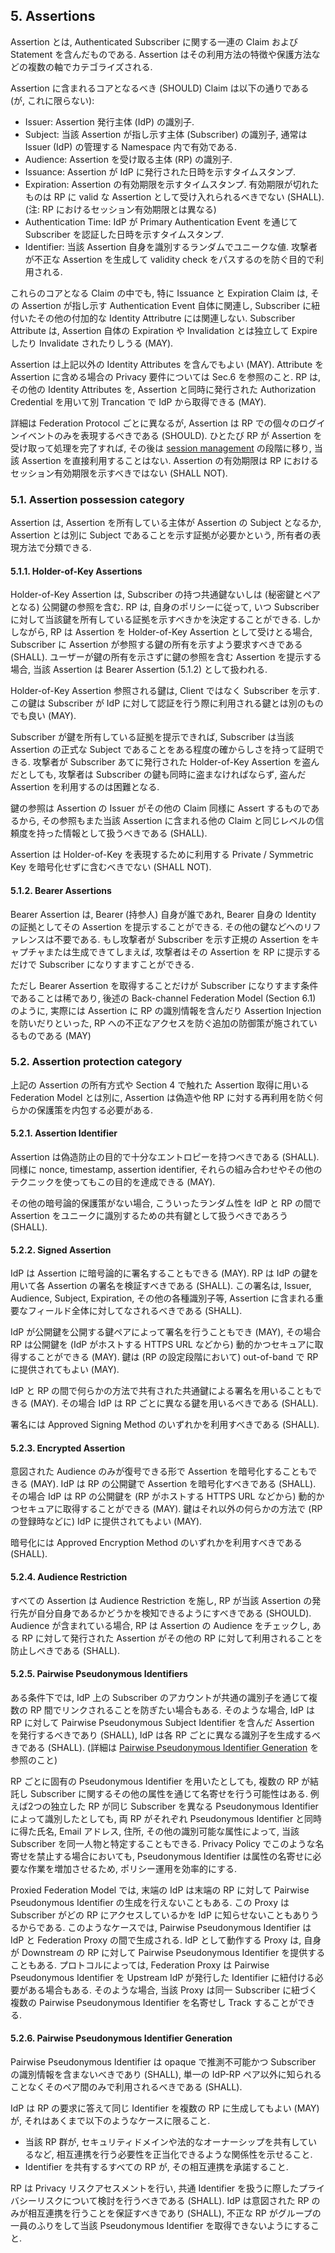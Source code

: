 <a name="sec5"></a>

## 5. Assertions

Assertion とは, Authenticated Subscriber に関する一連の Claim および Statement を含んだものである.
Assertion はその利用方法の特徴や保護方法などの複数の軸でカテゴライズされる.

<!-- An assertion contains a set of claims or statements about an authenticated subscriber. Assertions can be categorized along multiple orthogonal dimensions, including the characteristics of using the assertion or the protections on the assertion itself. -->

Assertion に含まれるコアとなるべき (SHOULD) Claim は以下の通りである (が, これに限らない):

<!-- The core set of claims inside an assertion SHOULD include (but is not limited to): -->

- Issuer: Assertion 発行主体 (IdP) の識別子.
- Subject: 当該 Assertion が指し示す主体 (Subscriber) の識別子, 通常は Issuer (IdP) の管理する Namespace 内で有効である.
- Audience: Assertion を受け取る主体 (RP) の識別子.
- Issuance: Assertion が IdP に発行された日時を示すタイムスタンプ.
- Expiration: Assertion の有効期限を示すタイムスタンプ. 有効期限が切れたものは RP に valid な Assertion として受け入れられるべきでない (SHALL). (注: RP におけるセッション有効期限とは異なる)
- Authentication Time: IdP が Primary Authentication Event を通じて Subscriber を認証した日時を示すタイムスタンプ.
- Identifier: 当該 Assertion 自身を識別するランダムでユニークな値. 攻撃者が不正な Assertion を生成して validity check をパスするのを防ぐ目的で利用される.

<!--
 - Issuer: an identifier for the party that issued the assertion (the IdP)
 - Subject: an identifier for the party that the assertion is about (the subscriber), usually within the namespace control of the issuer (the IdP)
 - Audience: an identifier for the party intended to consume the assertion (the RP)
 - Issuance: a timestamp indicating when the assertion was issued by the IdP
 - Expiration: a timestamp indicating when the assertion expires and SHALL no longer be accepted as valid by the RP (note that this is not the expiration of the session at the RP)
 - Authentication Time: a timestamp indicating when the IdP last verified the presence of the subscriber at the IdP through a primary authentication event
 - Identifier: a random value uniquely identifying this assertion, used to prevent attackers from manufacturing malicious assertions which would pass other validity checks
-->

これらのコアとなる Claim の中でも, 特に Issuance と Expiration Claim は, その Assertion が指し示す Authentication Event 自体に関連し, Subscriber に紐付いたその他の付加的な Identity Attributre には関連しない.
Subscriber Attribute は, Assertion 自体の Expiration や Invalidation とは独立して Expire したり Invalidate されたりしうる (MAY).

<!-- These core claims, particularly the issuance and expiration claims, apply to the assertion about the authentication event itself, and not to any additional identity attributes associated with the subscriber, even when those claims are included within the assertion. A subscriber's attributes MAY expire or be otherwise invalidated independently of the expiration or invalidation of the assertion. -->

Assertion は上記以外の Identity Attributes を含んでもよい (MAY).
Attribute を Assertion に含める場合の Privacy 要件については Sec.6 を参照のこと.
RP は, その他の Identity Attributes を, Assertion と同時に発行された Authorization Credential を用いて別 Trancation で IdP から取得できる (MAY).

<!-- Assertions MAY include other additional identity attributes. See sec. 6 for privacy requirements on presenting attributes in assertions. The RP MAY fetch additional identity attributes from the IdP in a separate transaction using an authorization credential issued along side the assertion. -->

詳細は Federation Protocol ごとに異なるが, Assertion は RP での個々のログインイベントのみを表現するべきである (SHOULD).
ひとたび RP が Assertion を受け取って処理を完了すれば, その後は [session management](sp800-63b.ja.html#sec7) の段階に移り, 当該 Assertion を直接利用することはない.
Assertion の有効期限は RP におけるセッション有効期限を示すべきではない (SHALL NOT).

<!-- Although details vary based on the exact federation protocol in use, an assertion SHOULD be used only to represent a single log-in event at the RP. After the RP consumes the assertion, [session management](sp800-63b.html#sec7) at the RP comes into play and the assertion is no longer used directly. The expiration of the assertion SHALL NOT represent the expiration of the session at the RP. -->

### 5.1. Assertion possession category

Assertion は, Assertion を所有している主体が Assertion の Subject となるか, Assertion とは別に Subject であることを示す証拠が必要かという, 所有者の表現方法で分類できる.

<!-- An assertion can be classified based on whether possession of the assertion itself is sufficient for representing  the subject of the assertion, or if additional proof is necessary along side the assertion. -->

#### 5.1.1. Holder-of-Key Assertions

Holder-of-Key Assertion は, Subscriber の持つ共通鍵ないしは (秘密鍵とペアとなる) 公開鍵の参照を含む.
RP は, 自身のポリシーに従って, いつ Subscriber に対して当該鍵を所有している証拠を示すべきかを決定することができる.
しかしながら, RP は Assertion を Holder-of-Key Assertion として受けとる場合, Subscriber に Assertion が参照する鍵の所有を示すよう要求すべきである (SHALL).
ユーザーが鍵の所有を示さずに鍵の参照を含む Assertion を提示する場合, 当該 Assertion は Bearer Assertion (5.1.2) として扱われる.

<!-- A holder-of-key assertion contains a reference to a symmetric key or a public key (corresponding to a private key) possessed by and representing the subscriber. An RP MAY decide when to require the subscriber to prove possession of the key, depending on the policy of the RP. However, the RP SHALL require the subscriber to prove possession of the key that is referenced in the assertion in parallel with presentation of the assertion itself in order for the assertion to be considered holder-of-key. Otherwise, an assertion containing reference to a key which the user has not proved possession of will be considered a bearer assertion (5.1.2). -->

Holder-of-Key Assertion 参照される鍵は, Client ではなく Subscriber を示す.
この鍵は Subscriber が IdP に対して認証を行う際に利用される鍵とは別のものでも良い (MAY).

<!-- The key referenced in a holder-of-key represents the subscriber, not the client. This key MAY be distinct from any key used by the subscriber to authenticate to the IdP. -->

Subscriber が鍵を所有している証拠を提示できれば, Subscriber は当該 Assertion の正式な Subject であることをある程度の確からしさを持って証明できる.
攻撃者が Subscriber あてに発行された Holder-of-Key Assertion を盗んだとしても, 攻撃者は Subscriber の鍵も同時に盗まなければならず, 盗んだ Assertion を利用するのは困難となる.

<!-- In proving possession of the subscriber’s secret, the subscriber also proves with a certain degree of assurance that they are the rightful subject of the assertion. It is more difficult for an attacker to use a stolen holder-of-key assertion issued to a subscriber, since the attacker would need to steal the referenced key material as well. -->

鍵の参照は Assertion の Issuer がその他の Claim 同様に Assert するものであるから, その参照もまた当該 Assertion に含まれる他の Claim と同じレベルの信頼度を持った情報として扱うべきである (SHALL).

<!-- Note that the reference to the key material in question is asserted by the issuer of the assertion as are any other claims therein, and reference to a given key SHALL be trusted at the same level as all other claims within the assertion itself. -->

Assertion は Holder-of-Key を表現するために利用する Private / Symmetric Key を暗号化せずに含むべきでない (SHALL NOT).

<!-- The assertion SHALL NOT include an unencrypted private or symmetric key to be used with holder-of-key presentation. -->

#### 5.1.2. Bearer Assertions

Bearer Assertion は, Bearer (持参人) 自身が誰であれ, Bearer 自身の Identity の証拠としてその Assertion を提示することができる.
その他の鍵などへのリファレンスは不要である.
もし攻撃者が Subscriber を示す正規の Assertion をキャプチャまたは生成できてしまえば, 攻撃者はその Assertion を RP に提示するだけで Subscriber になりすますことができる.

<!-- A bearer assertion can be presented by any party as proof of the bearer's identity, without reference to external materials. If an attacker is able to capture or manufacture a valid assertion representing a subscriber, and that attacker is able to successfully present that assertion to the RP, then the attacker will be able to impersonate the subscriber at that RP. -->

ただし Bearer Assertion を取得することだけが Subscriber になりすます条件であることは稀であり, 後述の Back-channel Federation Model (Section 6.1) のように, 実際には Assertion に RP の識別情報を含んだり Assertion Injection を防いだりといった, RP への不正なアクセスを防ぐ追加の防御策が施されているものである (MAY)

<!-- Note that mere possession of a bearer assertion is not always enough to impersonate a subscriber. For example, if an assertion is presented in the back-channel federation model (Section 6.1), additional controls MAY be placed on the transaction (such as identification of the RP and assertion injection protections) that help to further protect the RP from fraudulent activity. -->

### 5.2. Assertion protection category

上記の Assertion の所有方式や Section 4 で触れた Assertion 取得に用いる Federation Model とは別に, Assertion は偽造や他 RP に対する再利用を防ぐ何らかの保護策を内包する必要がある.

<!-- Regardless of the possession mechanism (discussed above) or the federation model used to obtain them (described in section 4), assertions need to include an appropriate set of protections to the assertion data itself to prevent attackers from manufacturing valid assertions or re-using captured assertions at disparate RPs. -->

#### 5.2.1. Assertion Identifier

Assertion は偽造防止の目的で十分なエントロピーを持つべきである (SHALL).
同様に nonce, timestamp, assertion identifier, それらの組み合わせやその他のテクニックを使ってもこの目的を達成できる (MAY).

<!-- Assertions SHALL contain sufficient entropy to prevent an attacker from manufacturing a valid assertion and using it with a target RP. Assertions MAY accomplish this by use of an embedded nonce, timestamp, assertion identifier, or a combination of these or other techniques.  -->

その他の暗号論的保護策がない場合, こういったランダム性を IdP と RP の間で Assertion をユニークに識別するための共有鍵として扱うべきであろう (SHALL).

<!-- In the absence of additional cryptographic protections, this source of randomness SHALL function as a shared secret between the IdP and the RP to uniquely identify the assertion in question. -->

#### 5.2.2. Signed Assertion

IdP は Assertion に暗号論的に署名することもできる (MAY).
RP は IdP の鍵を用いて各 Assertion の署名を検証すべきである (SHALL).
この署名は, Issuer, Audience, Subject, Expiration, その他の各種識別子等, Assertion に含まれる重要なフィールド全体に対してなされるべきである (SHALL).

<!-- Assertions MAY be cryptographically signed by the IdP, and the RP SHALL validate the signature of each such assertion based on the IdP's key. This signature SHALL cover all vital fields of the assertion, including its issuer, audience, subject, expiration, and any unique identifiers. -->

IdP が公開鍵を公開する鍵ペアによって署名を行うこともでき (MAY), その場合 RP は公開鍵を (IdP がホストする HTTPS URL などから) 動的かつセキュアに取得することができる (MAY).
鍵は (RP の設定段階において) out-of-band で RP に提供されてもよい (MAY).

<!-- The signature MAY be asymmetric based on the published public key of the IdP. In such cases, the RP MAY fetch this public key in a secure fashion at runtime (such as through an HTTPS URL hosted by the IdP), or the key MAY be provisioned out of band at the RP (during configuration of the RP). -->

IdP と RP の間で何らかの方法で共有された共通鍵による署名を用いることもできる (MAY).
その場合 IdP は RP ごとに異なる鍵を用いるべきである (SHALL).

<!-- The signature MAY be symmetric based on a key shared out of band between the IdP and the RP. In such circumstances, the IdP SHALL use a different shared key for each RP. -->

署名には Approved Signing Method のいずれかを利用すべきである (SHALL).

<!-- All signatures SHALL use approved signing methods. -->

#### 5.2.3. Encrypted Assertion

意図された Audience のみが復号できる形で Assertion を暗号化することもできる (MAY).
IdP は RP の公開鍵で Assertion を暗号化すべきである (SHALL).
その場合 IdP は RP の公開鍵を (RP がホストする HTTPS URL などから) 動的かつセキュアに取得することができる (MAY).
鍵はそれ以外の何らかの方法で (RP の登録時などに) IdP に提供されてもよい (MAY).

<!-- Assertions MAY be encrypted in such a fashion as to allow only the intended audience to decrypt the claims therein. The IdP SHALL encrypt the payload of the assertion using the RP's public key. The IdP MAY fetch this public key in a secure fashion at runtime (such as through an HTTPS URL hosted by the RP), or the key MAY be provisioned out of band at the IdP (during registration of the RP). -->

暗号化には Approved Encryption Method のいずれかを利用すべきである (SHALL).

<!-- All encrypted objects SHALL use approved encryption methods. -->

#### 5.2.4. Audience Restriction

すべての Assertion は Audience Restriction を施し, RP が当該 Assertion の発行先が自分自身であるかどうかを検知できるようにすべきである (SHOULD).
Audience が含まれている場合, RP は Assertion の Audience をチェックし, ある RP に対して発行された Assertion がその他の RP に対して利用されることを防止しべきである (SHALL).

<!-- All assertions SHOULD use audience restriction techniques to allow an RP to recognize whether or not it is the intended target of an issued assertion. All RPs SHALL check the audience of an assertion, if provided, to prevent the injection and replay of an assertion generated for one RP at another RP. -->

#### 5.2.5. Pairwise Pseudonymous Identifiers

ある条件下では, IdP 上の Subscriber のアカウントが共通の識別子を通じて複数の RP 間でリンクされることを防ぎたい場合もある.
そのような場合, IdP は RP に対して Pairwise Pseudonymous Subject Identifier を含んだ Assertion を発行するべきであり (SHALL), IdP は各 RP ごとに異なる識別子を生成するべきである (SHALL).
(詳細は [Pairwise Pseudonymous Identifier Generation](#ppi-gen) を参照のこと)

<!-- In some circumstances, it is desirable to prevent the subscriber's account at the IdP from being linked through one or more RPs through use of a common identifier. In these circumstances, pairwise pseudonymous subject identifiers SHALL be used within the assertions generated by the IdP for the RP, and the IdP SHALL generate a different identifier for each RP. (See [Pairwise Pseudonymous Identifier Generation](#ppi-gen) for more information.) -->

RP ごとに固有の Pseudonymous Identifier を用いたとしても, 複数の RP が結託し Subscriber に関するその他の属性を通じて名寄せを行う可能性はある.
例えば2つの独立した RP が同じ Subscriber を異なる Pseudonymous Identifier によって識別したとしても, 両 RP がそれぞれ Pseudonymous Identifier と同時に得た氏名, Email アドレス, 住所, その他の識別可能な属性によって, 当該 Subscriber を同一人物と特定することもできる.
Privacy Policy でこのような名寄せを禁止する場合においても, Pseudonymous Identifier は属性の名寄せに必要な作業を増加させるため, ポリシー運用を効率的にする.

<!-- When unique pseudonymous identifiers are used with RPs along side of identity attribute bundles, it may still be possible for multiple colluding RPs to fully identify and correlate a subscriber across systems using these attributes. For example, given that two independent RPs will each see the same subscriber identified with a different pairwise pseudonymous identifier, the RPs could still determine that the subscriber is the same person by comparing their name, email address, physical address, or other identifying attributes carried alongside the pairwise pseudonymous identifier. Privacy policies may prohibit such correlation, but pairwise pseudonymous identifiers can increase effectiveness of these policies by increasing the administrative effort in managing the attribute correlation.  -->

Proxied Federation Model では, 末端の IdP は末端の RP に対して Pairwise Pseudonymous Identifier の生成を行えないこともある.
この Proxy は Subscriber がどの RP にアクセスしているかを IdP に知らせないこともありうるからである.
このようなケースでは, Pairwise Pseudonymous Identifier は IdP と Federation Proxy の間で生成される.
IdP として動作する Proxy は, 自身が Downstream の RP に対して Pairwise Pseudonymous Identifier を提供することもある.
プロトコルによっては, Federation Proxy は Pairwise Pseudonymous Identifier を Upstream IdP が発行した Identifier に紐付ける必要がある場合もある.
そのような場合, 当該 Proxy は同一 Subscriber に紐づく複数の Pairwise Pseudonymous Identifier を名寄せし Track することができる.

<!-- Note that in a proxied federation model, ultimate IdP may be unable to generate a pairwise pseudonymous identifier for the ultimate RP, since the proxy could blind the IdP from knowing which RP is being accessed by the subscriber. In such situations, the pairwise pseudonymous identifier is usually between the IdP and the federation proxy itself. The proxy, acting as an IdP, can itself provide pairwise pseudonymous identifiers to downstream RPs. Depending on the protocol, the federation proxy may need to map the pairwise pseudonymous identifiers back to the associated identifiers from upstream IdPs in order to allow the identity protocol to function. In such cases, the proxy will be able to track and determine which pairwise pseudonymous identifiers represent the same subscriber at different RPs. -->

#### 5.2.6. <a name="ppi-gen"></a>Pairwise Pseudonymous Identifier Generation

Pairwise Pseudonymous Identifier は opaque で推測不可能かつ Subscriber の識別情報を含まないべきであり (SHALL), 単一の IdP-RP ペア以外に知られることなくそのペア間のみで利用されるべきである (SHALL).

<!-- Pairwise pseudonymous identifiers SHALL be opaque and unguessable, containing no identifying information about the subscriber. Additionally, the identifiers SHALL only be known by and used by one IdP-RP pair.  -->

IdP は RP の要求に答えて同じ Identifier を複数の RP に生成してもよい (MAY) が, それはあくまで以下のようなケースに限ること.

<!-- An IdP MAY generate the same identifier for a subscriber at multiple RPs at the request of those RPs, but only if: -->

* 当該 RP 群が, セキュリティドメインや法的なオーナーシップを共有しているなど, 相互連携を行う必要性を正当化できるような関係性を示せること.
* Identifier を共有するすべての RP が, その相互連携を承諾すること.

<!--
* Those RPs have a demonstrable relationship that justifies an operational need for the correlation, such as a shared security domain or shared legal ownership, and
* All RPs sharing an identifier consent to being correlated in such a manner.
-->

RP は Privacy リスクアセスメントを行い, 共通 Identifier を扱うに際したプライバシーリスクについて検討を行うべきである (SHALL).
IdP は意図された RP のみが相互連携を行うことを保証すべきであり (SHALL), 不正な RP がグループの一員のふりをして当該 Pseudonymous Identifier を取得できないようにすること.

<!-- The RPs SHALL conduct a privacy risk assessment to consider the privacy risks associated with requesting a common identifier. The IdP SHALL ensure that only intended RPs are correlated; otherwise, a rogue RP could learn of the pseudonymous identifier for a correlation by fraudulently posing as part of that correlation. -->
